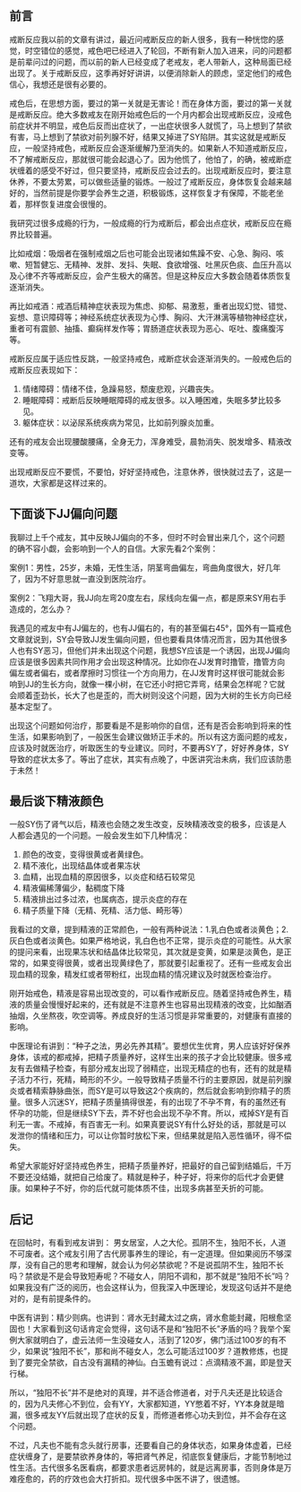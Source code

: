 ## 前言

戒断反应我以前的文章有讲过，最近问戒断反应的新人很多，我有一种恍惚的感觉，时空错位的感觉，戒色吧已经进入了轮回，不断有新人加入进来，问的问题都是前辈问过的问题，而以前的新人已经变成了老戒友，老人带新人，这种局面已经出现了。关于戒断反应，这季再好好讲讲，以便消除新人的顾虑，坚定他们的戒色信心，我想还是很有必要的。

戒色后，在思想方面，要过的第一关就是无害论！而在身体方面，要过的第一关就是戒断反应。绝大多数戒友在刚开始戒色后的一个月内都会出现戒断反应，没戒色前症状并不明显，戒色后反而出症状了，一出症状很多人就慌了，马上想到了禁欲有害，马上想到了禁欲对前列腺不好，结果又掉进了SY陷阱。其实这就是戒断反应，一般坚持戒色，戒断反应会逐渐缓解乃至消失的。如果新人不知道戒断反应，不了解戒断反应，那就很可能会起退心了。因为他慌了，他怕了，的确，被戒断症状缠着的感受不好过，但只要坚持，戒断反应会过去的。出现戒断反应时，要注意休养，不要太劳累，可以做些适量的锻炼。一般过了戒断反应，身体恢复会越来越好的，当然前提是你要学会养生之道，积极锻炼，这样恢复才有保障，不能老坐着，那样恢复进度会很慢的。

我研究过很多成瘾的行为，一般成瘾的行为戒断后，都会出点症状，戒断反应在瘾界比较普遍。

比如戒烟：吸烟者在强制戒烟之后也可能会出现诸如焦躁不安、心急、胸闷、咳嗽、短暂健忘、无精神、发胖、发抖、失眠、食欲增强、吐黑灰色痰、血压升高以及心律不齐等戒断反应，会产生极大的痛苦。但是这种反应大多数会随着体质恢复逐渐消失。 

再比如戒酒：戒酒后精神症状表现为焦虑、抑郁、易激惹，重者出现幻觉、错觉、妄想、意识障碍等；神经系统症状表现为心悸、胸闷、大汗淋漓等植物神经症状，重者可有震颤、抽搐、癫痫样发作等；胃肠道症状表现为恶心、呕吐、腹痛腹泻等。

戒断反应属于适应性反跳，一般坚持戒色，戒断症状会逐渐消失的。一般戒色后的戒断反应表现如下：

1. 情绪障碍：情绪不佳，急躁易怒，颓废悲观，兴趣丧失。
2. 睡眠障碍：戒断后反映睡眠障碍的戒友很多。以入睡困难，失眠多梦比较多见。
3. 躯体症状：以泌尿系统疾病为常见，比如前列腺炎加重。

还有的戒友会出现腰酸腰痛，全身无力，浑身难受，晨勃消失、脱发增多、精液改变等。

出现戒断反应不要慌，不要怕，好好坚持戒色，注意休养，很快就过去了，这是一道坎，大家都是这样过来的。

## 下面谈下JJ偏向问题

我聊过上千个戒友，其中反映JJ偏向的不多，但时不时会冒出来几个，这个问题的确不容小觑，会影响到一个人的自信。大家先看2个案例：

案例1：男性，25岁，未婚，无性生活，阴茎弯曲偏左，弯曲角度很大，好几年了，因为不好意思就一直没到医院治疗。

案例2：飞翔大哥，我JJ向左弯20度左右，尿线向左偏一点，都是原来SY用右手造成的，怎么办？

我遇见的戒友中有JJ偏左的，也有JJ偏右的，有的甚至偏右45°，国外有一篇戒色文章就说到，SY会导致JJ发生偏向问题，但也要看具体情况而言，因为其他很多人也有SY恶习，但他们并未出现这个问题，我想SY应该是一个诱因，出现JJ偏向应该是很多因素共同作用才会出现这种情况。比如你在JJ发育时撸管，撸管方向偏左或者偏右，或者摩擦时习惯往一个方向用力，在JJ发育时这样很可能就会影响到JJ的生长方向，就像一棵小树，在它还小时把它弄弯，结果会怎样呢？它就会顺着歪劲长，长大了也是歪的，而大树则没这个问题，因为大树的生长方向已经基本定型了。

出现这个问题如何治疗，那要看是不是影响你的自信，还有是否会影响到将来的性生活，如果影响到了，一般医生会建议做矫正手术的。所以有这方面问题的戒友，应该及时就医治疗，听取医生的专业建议。同时，不要再SY了，好好养身体，SY导致的症状太多了。等出了症状，其实有点晚了，中医讲究治未病，我们应该防患于未然！

## 最后谈下精液颜色

一般SY伤了肾气以后，精液也会随之发生改变，反映精液改变的极多，应该是人人都会遇见的一个问题。一般会发生如下几种情况：

1. 颜色的改变，变得很黄或者黄绿色。
2. 精不液化，出现结晶体或者果冻状
3. 血精，出现血精的原因很多，以炎症和结石较常见
4. 精液偏稀薄偏少，黏稠度下降
5. 精液排出过多过浓，也属病态，提示炎症的存在
6. 精子质量下降（无精、死精、活力低、畸形等）

我看过的文章，提到精液的正常颜色，一般有两种说法：1.乳白色或者淡黄色；2.灰白色或者淡黄色。如果严格地说，乳白色也不正常，提示炎症的可能性。从大家的提问来看，出现果冻状和结晶体比较常见，其次就是变黄，如果是淡黄色，是正常的，如果变得很黄，或者出现黄绿色了，那就要引起重视了。还有一些戒友会出现血精的现象，精发红或者带粉红，出现血精的情况建议及时就医检查治疗。

刚开始戒色，精液是容易出现改变的，可以看作戒断反应。随着坚持戒色养生，精液的质量会慢慢好起来的，还有就是不注意养生也容易出现精液的改变，比如酗酒抽烟，久坐熬夜，吹空调等。养成良好的生活习惯是非常重要的，对健康有直接的影响。

中医理论有讲到：“种子之法，男必先养其精”。要想优生优育，男人应该好好保养身体，该戒的都戒掉，把精子质量养好，这样生出来的孩子才会比较健康。很多戒友有去做精子检查，有部分戒友出现了弱精症，出现无精症的也有，还有的就是精子活力不行，死精，畸形的不少。一般导致精子质量不行的主要原因，就是前列腺炎或者精索静脉曲张，而SY是可以导致这2个疾病的，然后就会影响到你精子的质量。很多人沉迷SY，把精子质量搞得很差，有的出现了不孕不育，有的虽然还有怀孕的功能，但是继续SY下去，弄不好也会出现不孕不育。所以，戒掉SY是有百利无一害。不戒掉，有百害无一利。如果真要说SY有什么好处的话，那就是可以发泄你的情绪和压力，可以让你暂时放松下来，但结果就是陷入恶性循环，得不偿失。

希望大家能好好坚持戒色养生，把精子质量养好，把最好的自己留到结婚后，千万不要还没结婚，就把自己给废了。精就是种子，种子好，将来你的后代才会更健康。如果种子不好，你的后代就可能体质不佳，出现多病甚至夭折的可能。
 
## 后记

在回帖时，有看到戒友讲到： 男女居室，人之大伦。孤阴不生，独阳不长，人道不可废者。这个戒友引用了古代房事养生的理论，有一定道理。但如果阅历不够深厚，没有自己的思考和理解，就会认为何必禁欲呢？不是说孤阴不生，独阳不长吗？禁欲是不是会导致短寿呢？不碰女人，阴阳不调和，那不就是“独阳不长”吗？如果我没有广泛的阅历，也会这样认为，但我深入中医理论，发现这句话并不是绝对的，是有前提条件的。

中医有讲到：精少则病。也讲到：肾水无封藏太过之病，肾水愈能封藏，阳根愈坚固也！大家看到这句话肯定会觉得，这句话不是和“独阳不长”矛盾的吗？我举个案例大家就明白了，虚云法师一生没碰女人，活到了120岁，佛门活过100岁的有不少，如果说“独阳不长”，那和尚不碰女人，怎么可能活过100岁？道教修炼，也提到了要完全禁欲，自古没有漏精的神仙。白玉蟾有说过：点滴精液不漏，即是登天行梯。

所以，“独阳不长”并不是绝对的真理，并不适合修道者，对于凡夫还是比较适合的，因为凡夫修心不到位，会有YY，大家都知道，YY憋着不好，YY本身就是暗漏，很多戒友YY后就出现了症状的反复，而修道者修心功夫到位，并不会存在这个问题。

不过，凡夫也不能有念头就行房事，还要看自己的身体状态，如果身体虚着，已经症状缠身了，是要禁欲养身体的，等把肾气养足，彻底恢复健康后，才能节制地过性生活。古代很多名医看病，都要求患者远房帏的，就是远离房事，否则身体是万难痊愈的，药的疗效也会大打折扣。现代很多中医不讲了，很遗憾。